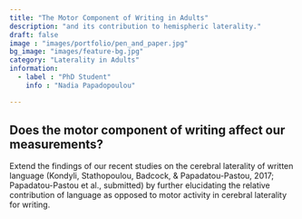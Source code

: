 ```yaml
---
title: "The Motor Component of Writing in Adults"
description: "and its contribution to hemispheric laterality."
draft: false
image : "images/portfolio/pen_and_paper.jpg"
bg_image: "images/feature-bg.jpg"
category: "Laterality in Adults"
information:
  - label : "PhD Student"
    info : "Nadia Papadopoulou"

---
```


## Does the motor component of writing affect our measurements?
Extend the findings of our recent studies on the cerebral laterality of written language (Kondyli, Stathopoulou, Badcock, & Papadatou-Pastou, 2017; Papadatou-Pastou et al., submitted) by further elucidating the relative contribution of language as opposed to motor activity in cerebral laterality for writing. 